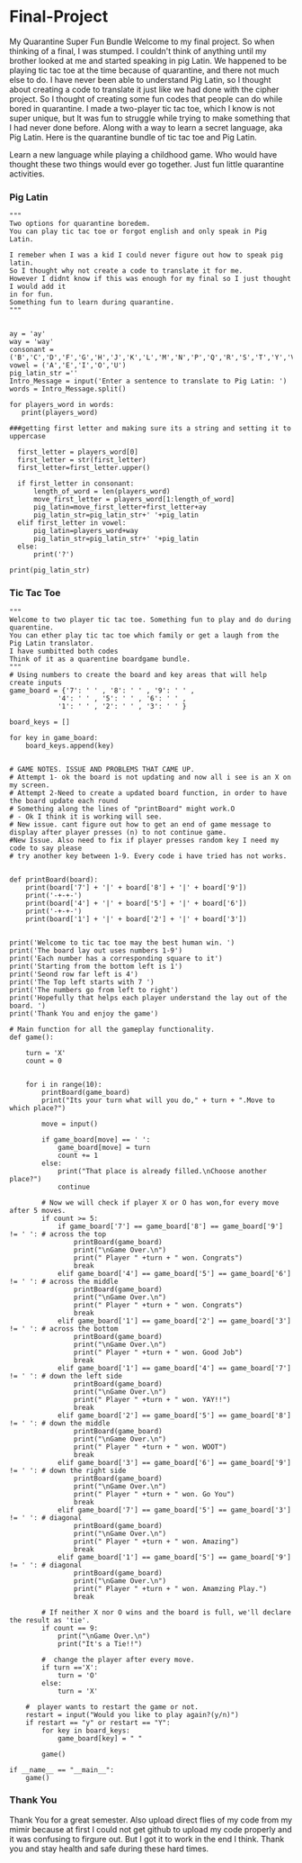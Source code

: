 # Final-Project
My Quarantine Super Fun Bundle
Welcome to my final project. So when thinking of a final, I was stumped. 
I couldn't think of anything until my brother looked at me and started speaking in pig Latin.
We happened to be playing tic tac toe at the time because of quarantine, and there not much else to do. 
I have never been able to understand Pig Latin, so I thought about creating a code to translate it just like we had done with the cipher project. 
So I thought of creating some fun codes that people can do while bored in quarantine. 
I made a two-player tic tac toe, which I know is not super unique, but It was fun to struggle while trying to make something that I had never done before.
Along with a way to learn a secret language, aka Pig Latin. Here is the quarantine bundle of tic tac toe and Pig Latin.

Learn a new language while playing a childhood game.
Who would have thought these two things would ever go together.
Just fun little quarantine activities.

### Pig Latin 

```
"""
Two options for quarantine boredem.
You can play tic tac toe or forgot english and only speak in Pig Latin.

I remeber when I was a kid I could never figure out how to speak pig latin.
So I thought why not create a code to translate it for me.
However I didnt know if this was enough for my final so I just thought I would add it
in for fun. 
Something fun to learn during quarantine.
"""


ay = 'ay'
way = 'way'
consonant = ('B','C','D','F','G','H','J','K','L','M','N','P','Q','R','S','T','Y','V','X','Z')
vowel = ('A','E','I','O','U')
pig_latin_str =''
Intro_Message = input('Enter a sentence to translate to Pig Latin: ')
words = Intro_Message.split()

for players_word in words:
   print(players_word)

###getting first letter and making sure its a string and setting it to uppercase

  first_letter = players_word[0]
  first_letter = str(first_letter)
  first_letter=first_letter.upper()

  if first_letter in consonant:
      length_of_word = len(players_word)
      move_first_letter = players_word[1:length_of_word]
      pig_latin=move_first_letter+first_letter+ay
      pig_latin_str=pig_latin_str+' '+pig_latin
  elif first_letter in vowel:
      pig_latin=players_word+way
      pig_latin_str=pig_latin_str+' '+pig_latin
  else:
      print('?')

print(pig_latin_str)
```

### Tic Tac Toe

```
"""
Welcome to two player tic tac toe. Something fun to play and do during quarentine. 
You can ether play tic tac toe which family or get a laugh from the Pig Latin translator. 
I have sumbitted both codes
Think of it as a quarentine boardgame bundle. 
"""
# Using numbers to create the board and key areas that will help create inputs
game_board = {'7': ' ' , '8': ' ' , '9': ' ' ,
            '4': ' ' , '5': ' ' , '6': ' ' ,
            '1': ' ' , '2': ' ' , '3': ' ' }

board_keys = []

for key in game_board:
    board_keys.append(key)


# GAME NOTES. ISSUE AND PROBLEMS THAT CAME UP.
# Attempt 1- ok the board is not updating and now all i see is an X on my screen.
# Attempt 2-Need to create a updated board function, in order to have the board update each round
# Something along the lines of "printBoard" might work.O
# - Ok I think it is working will see. 
# New issue. cant figure out how to get an end of game message to display after player presses (n) to not continue game. 
#New Issue. Also need to fix if player presses random key I need my code to say please
# try another key between 1-9. Every code i have tried has not works. 


def printBoard(board):
    print(board['7'] + '|' + board['8'] + '|' + board['9'])
    print('-+-+-')
    print(board['4'] + '|' + board['5'] + '|' + board['6'])
    print('-+-+-')
    print(board['1'] + '|' + board['2'] + '|' + board['3'])
    
    
print('Welcome to tic tac toe may the best human win. ')
print('The board lay out uses numbers 1-9')
print('Each number has a corresponding square to it')
print('Starting from the bottom left is 1')
print('Seond row far left is 4')
print('The Top left starts with 7 ')
print('The numbers go from left to right')
print('Hopefully that helps each player understand the lay out of the board. ')
print('Thank You and enjoy the game')

# Main function for all the gameplay functionality.
def game():

    turn = 'X'
    count = 0


    for i in range(10):
        printBoard(game_board)
        print("Its your turn what will you do," + turn + ".Move to which place?")

        move = input()        

        if game_board[move] == ' ':
            game_board[move] = turn
            count += 1
        else:
            print("That place is already filled.\nChoose another place?")
            continue

        # Now we will check if player X or O has won,for every move after 5 moves. 
        if count >= 5:
            if game_board['7'] == game_board['8'] == game_board['9'] != ' ': # across the top
                printBoard(game_board)
                print("\nGame Over.\n")                
                print(" Player " +turn + " won. Congrats")                
                break
            elif game_board['4'] == game_board['5'] == game_board['6'] != ' ': # across the middle
                printBoard(game_board)
                print("\nGame Over.\n")                
                print(" Player " +turn + " won. Congrats")
                break
            elif game_board['1'] == game_board['2'] == game_board['3'] != ' ': # across the bottom
                printBoard(game_board)
                print("\nGame Over.\n")                
                print(" Player " +turn + " won. Good Job")
                break
            elif game_board['1'] == game_board['4'] == game_board['7'] != ' ': # down the left side
                printBoard(game_board)
                print("\nGame Over.\n")                
                print(" Player " +turn + " won. YAY!!")
                break
            elif game_board['2'] == game_board['5'] == game_board['8'] != ' ': # down the middle
                printBoard(game_board)
                print("\nGame Over.\n")                
                print(" Player " +turn + " won. WOOT")
                break
            elif game_board['3'] == game_board['6'] == game_board['9'] != ' ': # down the right side
                printBoard(game_board)
                print("\nGame Over.\n")                
                print(" Player " +turn + " won. Go You")
                break 
            elif game_board['7'] == game_board['5'] == game_board['3'] != ' ': # diagonal
                printBoard(game_board)
                print("\nGame Over.\n")                
                print(" Player " +turn + " won. Amazing")
                break
            elif game_board['1'] == game_board['5'] == game_board['9'] != ' ': # diagonal
                printBoard(game_board)
                print("\nGame Over.\n")                
                print(" Player " +turn + " won. Amamzing Play.")
                break 

        # If neither X nor O wins and the board is full, we'll declare the result as 'tie'.
        if count == 9:
            print("\nGame Over.\n")                
            print("It's a Tie!!")

        #  change the player after every move.
        if turn =='X':
            turn = 'O'
        else:
            turn = 'X'        
    
    #  player wants to restart the game or not.
    restart = input("Would you like to play again?(y/n)")
    if restart == "y" or restart == "Y":  
        for key in board_keys:
            game_board[key] = " "

        game()

if __name__ == "__main__":
    game()
```


### Thank You 
Thank You for a great semester. Also upload direct flies of my code from my mimir because at first I could not get github to upload my code properly and it was confusing to firgure out. But I got it to work in the end I think. 
Thank you and stay health and safe during these hard times. 


